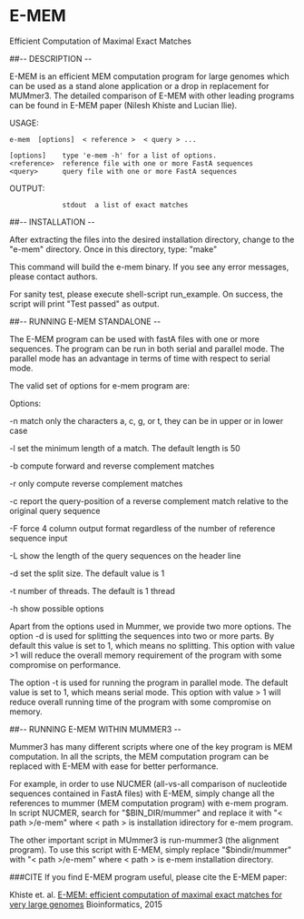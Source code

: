 # E-MEM
Efficient Computation of Maximal Exact Matches

##-- DESCRIPTION --

E-MEM is an efficient MEM computation program for large genomes which can be used as a stand alone application or a drop in replacement for MUMmer3. The detailed comparison of E-MEM with other leading programs can be found in E-MEM paper (Nilesh Khiste and Lucian Ilie).

   USAGE:
   
    e-mem  [options]  < reference >  < query > ...

    [options]    type 'e-mem -h' for a list of options.
    <reference>  reference file with one or more FastA sequences
    <query>      query file with one or more FastA sequences

   OUTPUT:
   
                 stdout  a list of exact matches

##-- INSTALLATION --

After extracting the files into the desired installation directory,
change to the "e-mem" directory.  Once in this directory, type: "make"

This command will build the e-mem binary. If you see any error messages, please
contact authors.

For sanity test, please execute shell-script run_example. On success, the script
will print "Test passed" as output.


##-- RUNNING E-MEM STANDALONE --

The E-MEM program can be used with fastA files with one or more sequences. The program can be run in both serial and parallel mode. The parallel mode has an advantage in terms of time with respect to serial mode.

The valid set of options for e-mem program are:

Options:

-n	   match only the characters a, c, g, or t, they can be in upper or in lower case
   
-l	   set the minimum length of a match. The default length is 50

-b	   compute forward and reverse complement matches

-r	   only compute reverse complement matches

-c	   report the query-position of a reverse complement match relative to the original query sequence

-F	   force 4 column output format regardless of the number of reference sequence input

-L	   show the length of the query sequences on the header line

-d	   set the split size. The default value is 1

-t	   number of threads. The default is 1 thread

-h	   show possible options

Apart from the options used in Mummer, we provide two more options. The option -d is used for splitting the sequences into two or more parts.  By default this value is set to 1, which means no splitting. This option with value >1 will reduce the overall memory requirement of the program with some compromise on performance.

The option -t is used for running the program in parallel mode. The default value is set to 1, which means serial mode. This option with value > 1 will reduce overall running time of the program with some compromise on memory.

##-- RUNNING E-MEM WITHIN MUMMER3 --

Mummer3 has many different scripts where one of the key program is MEM computation. In all the scripts, the MEM computation program can be replaced with E-MEM with ease for better performance.

For example, in order to use NUCMER (all-vs-all comparison of nucleotide sequences contained in FastA files) with E-MEM, simply change all the references to mummer (MEM computation program) with e-mem program. In script NUCMER, search for "$BIN_DIR/mummer" and replace it with "< path >/e-mem" where < path > is installation idirectory for e-mem program.

The other important script in MUmmer3 is run-mummer3 (the alignment program). To use this script with E-MEM, simply replace "$bindir/mummer" with "< path >/e-mem" where < path > is e-mem installation directory.

###CITE
If you find E-MEM program useful, please cite the E-MEM paper:

Khiste et. al. [E-MEM: efficient computation of maximal exact matches for very large genomes](http://bioinformatics.oxfordjournals.org/content/31/4/509.short) Bioinformatics, 2015

 
